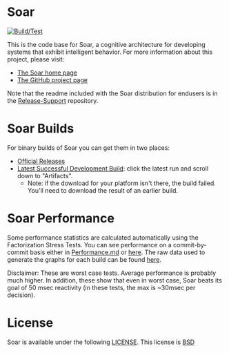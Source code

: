 # Soar

[![Build/Test](https://github.com/SoarGroup/Soar/actions/workflows/build.yml/badge.svg)](https://github.com/SoarGroup/Soar/actions/workflows/build.yml)

This is the code base for Soar, a cognitive architecture for developing systems that exhibit intelligent behavior. For more information about this project, please visit:

* [The Soar home page](http://soar.eecs.umich.edu/)
* [The GitHub project page](https://github.com/SoarGroup/Soar)

Note that the readme included with the Soar distribution for endusers is in the [Release-Support](https://github.com/SoarGroup/Release-Support/blob/master/txt/README) repository.

# Soar Builds

For binary builds of Soar you can get them in two places:

* [Official Releases](http://soar.eecs.umich.edu/articles/downloads/soar-suite)
* [Latest Successful Development Build](https://github.com/SoarGroup/Soar/actions/workflows/build.yml?query=branch%3Adevelopment): click the latest run and scroll down to "Artifacts".
  - Note: if the download for your platform isn't there, the build failed. You'll need to download the result of an earlier build.

# Soar Performance

Some performance statistics are calculated automatically using the Factorization Stress Tests.  You can see performance on a commit-by-commit basis either in [Performance.md](https://github.com/SoarGroup/Soar/blob/development/Performance.md) or [here](http://soar-jenkins.eecs.umich.edu/Performance/). The raw data used to generate the graphs for each build can be found [here](http://soar-jenkins.eecs.umich.edu/Performance/).

Disclaimer: These are worst case tests.  Average performance is probably much higher.  In addition, these show that even in worst case, Soar beats its goal of 50 msec reactivity (in these tests, the max is ~30msec per decision).

# License

Soar is available under the following [LICENSE](https://github.com/SoarGroup/Soar/blob/development/LICENSE.md).  This license is [BSD](http://opensource.org/licenses/BSD-2-Clause)
